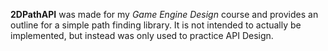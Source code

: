 **2DPathAPI** was made for my *Game Engine Design* course and provides an outline for a simple path finding library. It is not intended to actually be implemented, but instead was only used to practice API Design.